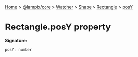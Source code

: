[Home](./index) &gt; [@lampix/core](./core.md) &gt; [Watcher](./core.watcher.md) &gt; [Shape](./core.watcher.shape.md) &gt; [Rectangle](./core.watcher.shape.rectangle.md) &gt; [posY](./core.watcher.shape.rectangle.posy.md)

# Rectangle.posY property


**Signature:**
```javascript
posY: number
```
